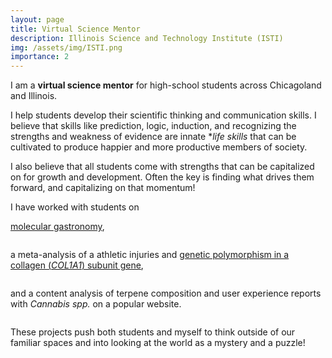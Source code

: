 ```yaml
---
layout: page
title: Virtual Science Mentor
description: Illinois Science and Technology Institute (ISTI) 
img: /assets/img/ISTI.png
importance: 2
---
```


I am a **virtual science mentor** for high-school students across Chicagoland and Illinois. 

I help students develop their scientific thinking and communication skills. I believe that skills like prediction, logic, induction, and recognizing the strengths and weakness of evidence are innate **life skills* that can be cultivated to produce happier and more productive members of society.

I also believe that all students come with strengths that can be capitalized on for growth and development. Often the key is finding what drives them forward, and capitalizing on that momentum!

I have worked with students on 

[molecular gastronomy](https://www.sciencedirect.com/topics/agricultural-and-biological-sciences/molecular-gastronomy), 


<div class="row">
    <div class="mx-auto" style="width: 500px">
        <img class="img-fluid rounded z-depth-1" src="{{ '/assets/img/molec_gastro.png' | relative_url }}" alt="" title="example image"/>
    </div>
</div>


a meta-analysis of a athletic injuries and [genetic polymorphism in a collagen (*COL1A1*) subunit gene](https://www.genecards.org/cgi-bin/carddisp.pl?gene=COL1A1), 


<div class="row">
    <div class="mx-auto" style="width: 250px">
        <img class="img-fluid rounded z-depth-1" src="{{ '/assets/img/DNA_ankle_injury.png' | relative_url }}" alt="" title="example image"/>
    </div>
</div>


and a content analysis of terpene composition and user experience reports with *Cannabis spp.* on a popular website.

<div class="row">
    <div class="mx-auto" style="width: 250px">
        <img class="img-fluid rounded z-depth-1" src="{{ '/assets/img/entourage_effect.png' | relative_url }}" alt="" title="example image"/>
    </div>
</div>

These projects push both students and myself to think outside of our familiar spaces and into looking at the world as a mystery and a puzzle!